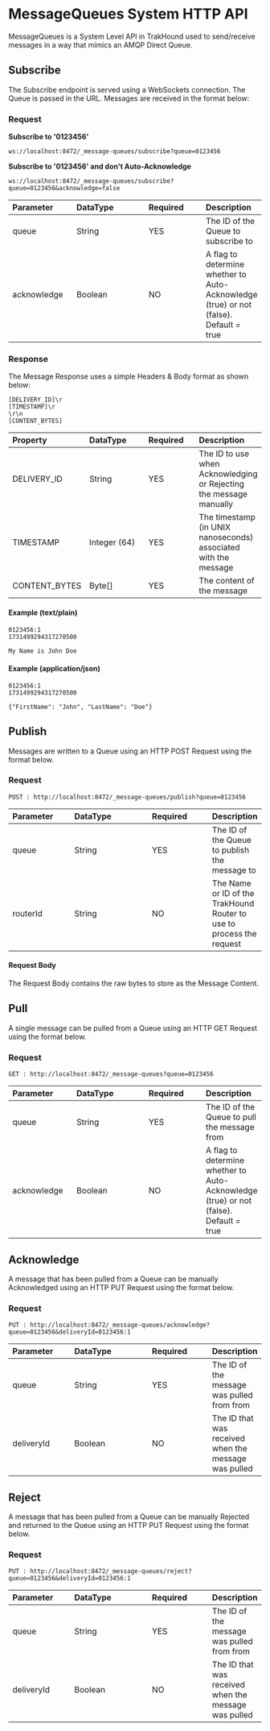 # MessageQueues System HTTP API
MessageQueues is a System Level API in TrakHound used to send/receive messages in a way that mimics an AMQP Direct Queue.

## Subscribe
The Subscribe endpoint is served using a WebSockets connection. The Queue is passed in the URL. Messages are received in the format below:

### Request

**Subscribe to '0123456'**
```
ws://localhost:8472/_message-queues/subscribe?queue=0123456
```

**Subscribe to '0123456' and don't Auto-Acknowledge**
```
ws://localhost:8472/_message-queues/subscribe?queue=0123456&acknowledge=false
```

<table style="width: 100%;">
    <thead>
        <tr>
            <th style="text-align: left;width: 120px;">Parameter</th>
            <th style="text-align: left;width: 170px;">DataType</th>
            <th style="text-align: left;width: 120px;">Required</th>
            <th style="text-align: left;">Description</th>
        </tr>
    </thead>
    <tbody>
        <tr>
            <td>queue</td>
            <td>String</td>
            <td>YES</td>
            <td>The ID of the Queue to subscribe to</td>
        </tr>  
        <tr>
            <td>acknowledge</td>
            <td>Boolean</td>
            <td>NO</td>
            <td>A flag to determine whether to Auto-Acknowledge (true) or not (false). Default = true</td>
        </tr>    
    </tbody>
</table>

### Response
The Message Response uses a simple Headers & Body format as shown below:
```
[DELIVERY_ID]\r
[TIMESTAMP]\r
\r\n
[CONTENT_BYTES]
```
<table style="width: 100%;">
    <thead>
        <tr>
            <th style="text-align: left;width: 120px;">Property</th>
            <th style="text-align: left;width: 170px;">DataType</th>
            <th style="text-align: left;width: 120px;">Required</th>
            <th style="text-align: left;">Description</th>
        </tr>
    </thead>
    <tbody>
        <tr>
            <td>DELIVERY_ID</td>
            <td>String</td>
            <td>YES</td>
            <td>The ID to use when Acknowledging or Rejecting the message manually</td>
        </tr>  
        <tr>
            <td>TIMESTAMP</td>
            <td>Integer (64)</td>
            <td>YES</td>
            <td>The timestamp (in UNIX nanoseconds) associated with the message</td>
        </tr>    
        <tr>
            <td>CONTENT_BYTES</td>
            <td>Byte[]</td>
            <td>YES</td>
            <td>The content of the message</td>
        </tr> 
    </tbody>
</table>

#### Example (text/plain)
```
0123456:1
1731499294317270500

My Name is John Doe
```

#### Example (application/json)
```
0123456:1
1731499294317270500

{"FirstName": "John", "LastName": "Doe"}
```

## Publish
Messages are written to a Queue using an HTTP POST Request using the format below.

### Request
```
POST : http://localhost:8472/_message-queues/publish?queue=0123456
```

<table style="width: 100%;">
    <thead>
        <tr>
            <th style="text-align: left;width: 120px;">Parameter</th>
            <th style="text-align: left;width: 170px;">DataType</th>
            <th style="text-align: left;width: 120px;">Required</th>
            <th style="text-align: left;">Description</th>
        </tr>
    </thead>
    <tbody>
        <tr>
            <td>queue</td>
            <td>String</td>
            <td>YES</td>
            <td>The ID of the Queue to publish the message to</td>
        </tr>   
        <tr>
            <td>routerId</td>
            <td>String</td>
            <td>NO</td>
            <td>The Name or ID of the TrakHound Router to use to process the request</td>
        </tr>   
    </tbody>
</table>

#### Request Body
The Request Body contains the raw bytes to store as the Message Content.

## Pull
A single message can be pulled from a Queue using an HTTP GET Request using the format below.

### Request
```
GET : http://localhost:8472/_message-queues?queue=0123456
```

<table style="width: 100%;">
    <thead>
        <tr>
            <th style="text-align: left;width: 120px;">Parameter</th>
            <th style="text-align: left;width: 170px;">DataType</th>
            <th style="text-align: left;width: 120px;">Required</th>
            <th style="text-align: left;">Description</th>
        </tr>
    </thead>
    <tbody>
        <tr>
            <td>queue</td>
            <td>String</td>
            <td>YES</td>
            <td>The ID of the Queue to pull the message from</td>
        </tr>   
        <tr>
            <td>acknowledge</td>
            <td>Boolean</td>
            <td>NO</td>
            <td>A flag to determine whether to Auto-Acknowledge (true) or not (false). Default = true</td>
        </tr>    
    </tbody>
</table>

## Acknowledge
A message that has been pulled from a Queue can be manually Acknowledged using an HTTP PUT Request using the format below.

### Request
```
PUT : http://localhost:8472/_message-queues/acknowledge?queue=0123456&deliveryId=0123456:1
```

<table style="width: 100%;">
    <thead>
        <tr>
            <th style="text-align: left;width: 120px;">Parameter</th>
            <th style="text-align: left;width: 170px;">DataType</th>
            <th style="text-align: left;width: 120px;">Required</th>
            <th style="text-align: left;">Description</th>
        </tr>
    </thead>
    <tbody>
        <tr>
            <td>queue</td>
            <td>String</td>
            <td>YES</td>
            <td>The ID of the message was pulled from from</td>
        </tr>   
        <tr>
            <td>deliveryId</td>
            <td>Boolean</td>
            <td>NO</td>
            <td>The ID that was received when the message was pulled</td>
        </tr>    
    </tbody>
</table>

## Reject
A message that has been pulled from a Queue can be manually Rejected and returned to the Queue using an HTTP PUT Request using the format below.

### Request
```
PUT : http://localhost:8472/_message-queues/reject?queue=0123456&deliveryId=0123456:1
```

<table style="width: 100%;">
    <thead>
        <tr>
            <th style="text-align: left;width: 120px;">Parameter</th>
            <th style="text-align: left;width: 170px;">DataType</th>
            <th style="text-align: left;width: 120px;">Required</th>
            <th style="text-align: left;">Description</th>
        </tr>
    </thead>
    <tbody>
        <tr>
            <td>queue</td>
            <td>String</td>
            <td>YES</td>
            <td>The ID of the message was pulled from from</td>
        </tr>   
        <tr>
            <td>deliveryId</td>
            <td>Boolean</td>
            <td>NO</td>
            <td>The ID that was received when the message was pulled</td>
        </tr>    
    </tbody>
</table>
